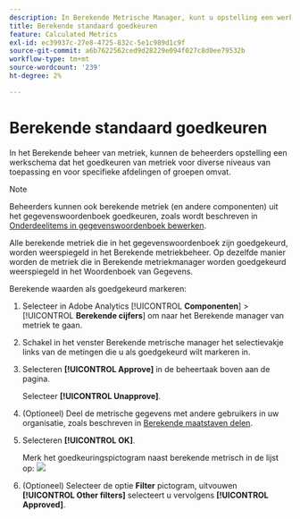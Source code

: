 ```yaml
---
description: In Berekende Metrische Manager, kunt u opstelling een werkschema dat het goedkeuren van metriek voor diverse niveaus van toepassing en voor specifieke afdelingen of groepen omvat.
title: Berekende standaard goedkeuren
feature: Calculated Metrics
exl-id: ec39937c-27e8-4725-832c-5e1c989d1c9f
source-git-commit: a6b7622562ced9d28229e094f027c8d0ee79532b
workflow-type: tm+mt
source-wordcount: '239'
ht-degree: 2%

---
```


# Berekende standaard goedkeuren

In het Berekende beheer van metriek, kunnen de beheerders opstelling een werkschema dat het goedkeuren van metriek voor diverse niveaus van toepassing en voor specifieke afdelingen of groepen omvat.

>[!NOTE]
>
>Beheerders kunnen ook berekende metriek (en andere componenten) uit het gegevenswoordenboek goedkeuren, zoals wordt beschreven in [Onderdeelitems in gegevenswoordenboek bewerken](/help/analyze/analysis-workspace/components/data-dictionary/edit-entries-data-dictionary.md).
>
>Alle berekende metriek die in het gegevenswoordenboek zijn goedgekeurd, worden weerspiegeld in het Berekende metriekbeheer. Op dezelfde manier worden de metriek die in Berekende metriekmanager worden goedgekeurd weerspiegeld in het Woordenboek van Gegevens.

Berekende waarden als goedgekeurd markeren:

1. Selecteer in Adobe Analytics [!UICONTROL **Componenten**] > [!UICONTROL **Berekende cijfers**] om naar het Berekende manager van metriek te gaan.

1. Schakel in het venster Berekende metrische manager het selectievakje links van de metingen die u als goedgekeurd wilt markeren in.

1. Selecteren **[!UICONTROL Approve]** in de beheertaak boven aan de pagina.

   Selecteer **[!UICONTROL Unapprove]**.

1. (Optioneel) Deel de metrische gegevens met andere gebruikers in uw organisatie, zoals beschreven in [Berekende maatstaven delen](/help/components/c-calcmetrics/c-workflow/cm-workflow/cm-sharing.md).

1. Selecteren **[!UICONTROL OK]**.

   Merk het goedkeuringspictogram naast berekende metrisch in de lijst op:  ![](https://spectrum.adobe.com/static/icons/workflow_18/Smock_CheckmarkCircle_18_N.svg)

1. (Optioneel) Selecteer de optie **Filter** pictogram, uitvouwen **[!UICONTROL Other filters]** selecteert u vervolgens **[!UICONTROL Approved]**.

